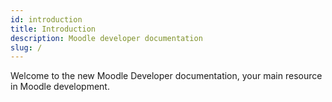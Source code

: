 ```yaml
---
id: introduction
title: Introduction
description: Moodle developer documentation
slug: /
---
```


Welcome to the new Moodle Developer documentation, your main resource in Moodle development.
